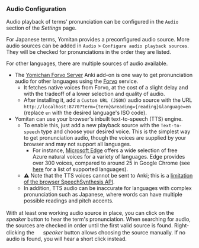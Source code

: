 ### Audio Configuration

Audio playback of terms' pronunciation can be configured in the `Audio` section of the _Settings_ page.

For Japanese terms, Yomitan provides a preconfigured audio source. More audio sources can be added in `Audio` > `Configure audio playback sources`. They will be checked for pronunciations in the order they are listed.

For other languages, there are multiple sources of audio available.

- The [Yomichan Forvo Server](https://ankiweb.net/shared/info/580654285) Anki add-on is one way to get pronunciation audio for other languages using the [Forvo](https://forvo.com/) service.
  - It fetches native voices from Forvo, at the cost of a slight delay and with the tradeoff of a lower selection and quality of audio.
  - After installing it, add a `Custom URL (JSON)` audio source with the URL `http://localhost:8770?term={term}&reading={reading}&language=en` (replace `en` with the desired language's ISO code).
- Yomitan can use your browser's inbuilt text-to-speech (TTS) engine.
  - To enable this, just add a new playback source with the `Text-to-speech` type and choose your desired voice. This is the simplest way to get pronunciation audio, though the voices are supplied by your browser and may not support all languages.
    - For instance, [Microsoft Edge](https://www.microsoft.com/en-us/edge) offers a wide selection of free Azure natural voices for a variety of languages. Edge provides over 300 voices, compared to around 25 in Google Chrome (see [here](https://learn.microsoft.com/en-us/azure/ai-services/speech-service/language-support?tabs=stt) for a list of supported languages).
  - ⚠️ Note that the TTS voices cannot be sent to Anki; this is a [limitation of the browser SpeechSynthesis API](https://github.com/themoeway/yomitan/issues/864).
  - In addition, TTS audio can be inaccurate for languages with complex pronunciation such as Japanese, where words can have multiple possible readings and pitch accents.

With at least one working audio source in place, you can click on the <img src="../ext/images/play-audio.svg" alt="" width="16" height="16"> _speaker_ button to hear the term's pronunciation. When searching for audio, the sources are checked in order until the first valid source is found. Right-clicking the <img src="../ext/images/play-audio.svg" alt="" width="16" height="16"> _speaker_ button allows choosing the source manually. If no audio is found, you will hear a short click instead.
